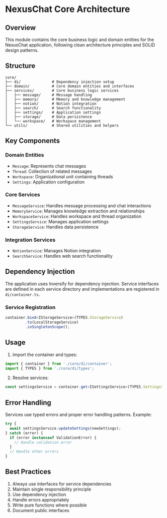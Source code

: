 # NexusChat Core Architecture

## Overview
This module contains the core business logic and domain entities for the NexusChat application, following clean architecture principles and SOLID design patterns.

## Structure

```
core/
├── di/              # Dependency injection setup
├── domain/          # Core domain entities and interfaces
├── services/        # Core business logic services
│   ├── message/     # Message handling
│   ├── memory/      # Memory and knowledge management
│   ├── notion/      # Notion integration
│   ├── search/      # Search functionality
│   ├── settings/    # Application settings
│   ├── storage/     # Data persistence
│   └── workspace/   # Workspace management
└── utils/           # Shared utilities and helpers
```

## Key Components

### Domain Entities
- `Message`: Represents chat messages
- `Thread`: Collection of related messages
- `Workspace`: Organizational unit containing threads
- `Settings`: Application configuration

### Core Services
- `MessageService`: Handles message processing and chat interactions
- `MemoryService`: Manages knowledge extraction and relationships
- `WorkspaceService`: Handles workspace and thread organization
- `SettingsService`: Manages application settings
- `StorageService`: Handles data persistence

### Integration Services
- `NotionService`: Manages Notion integration
- `SearchService`: Handles web search functionality

## Dependency Injection

The application uses Inversify for dependency injection. Service interfaces are defined in each service directory and implementations are registered in `di/container.ts`.

### Service Registration
```typescript
container.bind<IStorageService>(TYPES.StorageService)
         .to(LocalStorageService)
         .inSingletonScope();
```

## Usage

1. Import the container and types:
```typescript
import { container } from './core/di/container';
import { TYPES } from './core/di/types';
```

2. Resolve services:
```typescript
const settingsService = container.get<ISettingsService>(TYPES.SettingsService);
```

## Error Handling

Services use typed errors and proper error handling patterns. Example:
```typescript
try {
  await settingsService.updateSettings(newSettings);
} catch (error) {
  if (error instanceof ValidationError) {
    // Handle validation error
  }
  // Handle other errors
}
```

## Best Practices

1. Always use interfaces for service dependencies
2. Maintain single responsibility principle
3. Use dependency injection
4. Handle errors appropriately
5. Write pure functions where possible
6. Document public interfaces

